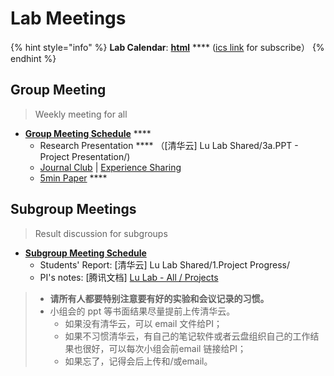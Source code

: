 # Lab Meetings

{% hint style="info" %}
**Lab Calendar**: [**html**](https://outlook.live.com/owa/calendar/0c7950ee-9f96-427e-8229-e0fcdd915b44/ac41d38f-f582-4f44-91d7-a776ae33b6be/cid-0AFBF18A0971099A/index.html) **** ([ics link](https://docs.ncrnalab.org/docs/cal#lab-calendars) for subscribe）
{% endhint %}

## Group Meeting&#x20;

> Weekly meeting for all

* [**Group Meeting Schedule**](https://docs.qq.com/sheet/DWXBld2JXeUJYbVZa?tab=q83q4d) ****&#x20;
  * Research Presentation **** （\[清华云] Lu Lab Shared/3a.PPT - Project Presentation/)
  * [Journal Club](https://cloud.tsinghua.edu.cn/d/3fc850ee450b4d00b402/)  |  [Experience Sharing](https://cloud.tsinghua.edu.cn/d/b60933af2557448594be/)&#x20;
  * [5min Paper](https://cloud.tsinghua.edu.cn/d/9d49a35091bc41baa830/) ****&#x20;

## Subgroup Meetings

> Result discussion for subgroups

* ****[**Subgroup Meeting Schedule**](https://app.yinxiang.com/fx/16147d64-7d5f-42d3-b4da-cacea5bf28d8)****
  * Students' Report: \[清华云] Lu Lab Shared/1.Project Progress/
  * PI's notes: \[腾讯文档] [Lu Lab - All / Projects](https://docs.qq.com/doc/DWUVsUWVNSU1ERWR1)&#x20;



> * **请所有人都要特别注意要有好的实验和会议记录的习惯。**
> * 小组会的 ppt 等书面结果尽量提前上传清华云。
>   * 如果没有清华云，可以 email 文件给PI；
>   * 如果不习惯清华云，有自己的笔记软件或者云盘组织自己的工作结果也很好，可以每次小组会前email 链接给PI；
>   * 如果忘了，记得会后上传和/或email。
